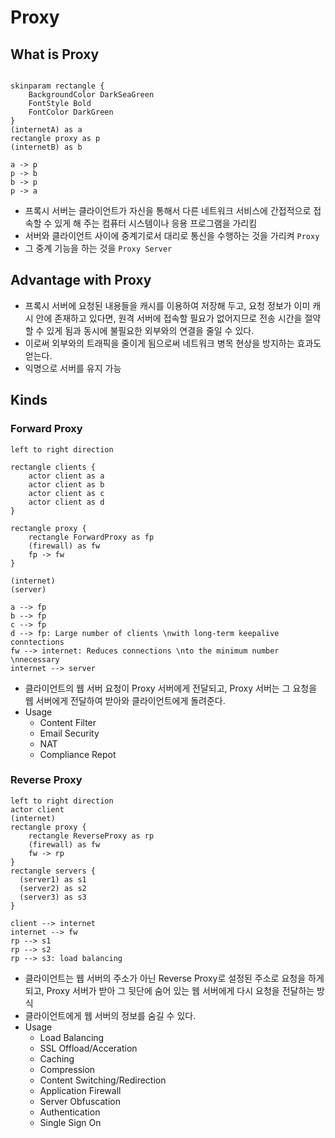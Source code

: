 # Proxy

## What is Proxy

```plantuml

skinparam rectangle {
    BackgroundColor DarkSeaGreen
    FontStyle Bold
    FontColor DarkGreen
}
(internetA) as a
rectangle proxy as p
(internetB) as b

a -> p
p -> b
b -> p
p -> a
```

- 프록시 서버는 클라이언트가 자신을 통해서 다른 네트워크 서비스에 간접적으로 접속할 수 있게 해 주는 컴퓨터 시스템이나 응용 프로그램을 가리킴
- 서버와 클라이언트 사이에 중계기로서 대리로 통신을 수행하는 것을 가리켜 `Proxy`
- 그 중계 기능을 하는 것을 `Proxy Server`

## Advantage with Proxy

- 프록시 서버에 요청된 내용들을 캐시를 이용하여 저장해 두고, 요청 정보가 이미 캐시 안에 존재하고 있다면, 원격 서버에 접속할 필요가 없어지므로 전송 시간을 절약할 수 있게 됨과 동시에 불필요한 외부와의 연결을 줄일 수 있다.
- 이로써 외부와의 트래픽을 줄이게 됨으로써 네트워크 병목 현상을 방지하는 효과도 얻는다.
- 익명으로 서버를 유지 가능

## Kinds

### Forward Proxy

```plantuml
left to right direction

rectangle clients {
    actor client as a
    actor client as b
    actor client as c
    actor client as d
}

rectangle proxy {
    rectangle ForwardProxy as fp
    (firewall) as fw
    fp -> fw
}

(internet)
(server)

a --> fp
b --> fp
c --> fp
d --> fp: Large number of clients \nwith long-term keepalive conntections
fw --> internet: Reduces connections \nto the minimum number \nnecessary
internet --> server

```

- 클라이언트의 웹 서버 요청이 Proxy 서버에게 전달되고, Proxy 서버는 그 요청을 웹 서버에게 전달하여 받아와 클라이언트에게 돌려준다.
- Usage
  - Content Filter
  - Email Security
  - NAT
  - Compliance Repot

### Reverse Proxy

```plantuml
left to right direction
actor client
(internet)
rectangle proxy {
    rectangle ReverseProxy as rp
    (firewall) as fw
    fw -> rp
}
rectangle servers {
  (server1) as s1
  (server2) as s2
  (server3) as s3
}

client --> internet
internet --> fw
rp --> s1
rp --> s2
rp --> s3: load balancing

```

- 클라이언트는 웹 서버의 주소가 아닌 Reverse Proxy로 설정된 주소로 요청을 하게 되고, Proxy 서버가 받아 그 뒷단에 숨어 있는 웹 서버에게 다시 요청을 전달하는 방식
- 클라이언트에게 웹 서버의 정보를 숨길 수 있다.
- Usage
  - Load Balancing
  - SSL Offload/Acceration
  - Caching
  - Compression
  - Content Switching/Redirection
  - Application Firewall
  - Server Obfuscation
  - Authentication
  - Single Sign On
